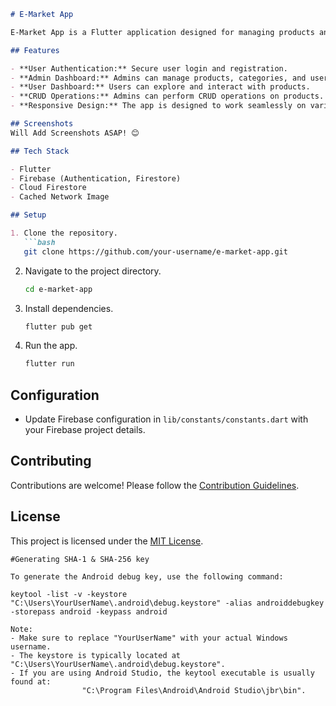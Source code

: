 ```markdown
# E-Market App

E-Market App is a Flutter application designed for managing products and user interactions. It provides features for both users and administrators.

## Features

- **User Authentication:** Secure user login and registration.
- **Admin Dashboard:** Admins can manage products, categories, and user roles.
- **User Dashboard:** Users can explore and interact with products.
- **CRUD Operations:** Admins can perform CRUD operations on products.
- **Responsive Design:** The app is designed to work seamlessly on various devices.

## Screenshots
Will Add Screenshots ASAP! 😊

## Tech Stack

- Flutter
- Firebase (Authentication, Firestore)
- Cloud Firestore
- Cached Network Image

## Setup

1. Clone the repository.
   ```bash
   git clone https://github.com/your-username/e-market-app.git
   ```

2. Navigate to the project directory.
   ```bash
   cd e-market-app
   ```

3. Install dependencies.
   ```bash
   flutter pub get
   ```

4. Run the app.
   ```bash
   flutter run
   ```

## Configuration

- Update Firebase configuration in `lib/constants/constants.dart` with your Firebase project details.

## Contributing

Contributions are welcome! Please follow the [Contribution Guidelines](CONTRIBUTING.md).

## License

This project is licensed under the [MIT License](LICENSE).

```
#Generating SHA-1 & SHA-256 key

To generate the Android debug key, use the following command:

keytool -list -v -keystore "C:\Users\YourUserName\.android\debug.keystore" -alias androiddebugkey -storepass android -keypass android

Note: 
- Make sure to replace "YourUserName" with your actual Windows username.
- The keystore is typically located at "C:\Users\YourUserName\.android\debug.keystore".
- If you are using Android Studio, the keytool executable is usually found at:
                "C:\Program Files\Android\Android Studio\jbr\bin".

